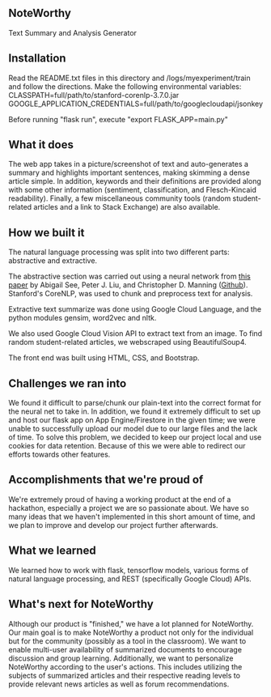 ## NoteWorthy

Text Summary and Analysis Generator

## Installation

Read the README.txt files in this directory and /logs/myexperiment/train and follow the directions. Make the following environmental variables:
CLASSPATH=full/path/to/stanford-corenlp-3.7.0.jar
GOOGLE_APPLICATION_CREDENTIALS=full/path/to/googlecloudapi/jsonkey

Before running "flask run", execute "export FLASK_APP=main.py"

## What it does
The web app takes in a picture/screenshot of text and auto-generates a summary and highlights important sentences, making skimming a dense article simple. In addition, keywords and their definitions are provided along with some other information (sentiment, classification, and Flesch-Kincaid readability). Finally, a few miscellaneous community tools (random student-related articles and a link to Stack Exchange) are also available.

## How we built it
The natural language processing was split into two different parts: abstractive and extractive.

The abstractive section was carried out using a neural network from [this paper](https://arxiv.org/abs/1704.04368) by Abigail See, Peter J. Liu, and Christopher D. Manning ([Github](https://github.com/abisee/pointer-generator)). Stanford's CoreNLP, was used to chunk and preprocess text for analysis.

Extractive text summarize was done using Google Cloud Language, and the python modules gensim, word2vec and nltk.

We also used Google Cloud Vision API to extract text from an image. To find random student-related articles, we webscraped using BeautifulSoup4.

The front end was built using HTML, CSS, and Bootstrap.

## Challenges we ran into
We found it difficult to parse/chunk our plain-text into the correct format for the neural net to take in. 
In addition, we found it extremely difficult to set up and host our flask app on App Engine/Firestore in the given time; we were unable to successfully upload our model due to our large files and the lack of time. To solve this problem, we decided to keep our project local and use cookies for data retention. Because of this we were able to redirect our efforts towards other features.

## Accomplishments that we're proud of
We're extremely proud of having a working product at the end of a hackathon, especially a project we are so passionate about. We have so many ideas that we haven't implemented in this short amount of time, and we plan to improve and develop our project further afterwards.

## What we learned
We learned how to work with flask, tensorflow models, various forms of natural language processing, and REST (specifically Google Cloud) APIs.

## What's next for NoteWorthy
Although our product is "finished," we have a lot planned for NoteWorthy. Our main goal is to make NoteWorthy a product not only for the individual but for the community (possibly as a tool in the classroom). We want to enable multi-user availability of summarized documents to encourage discussion and group learning. Additionally, we want to personalize NoteWorthy according to the user's actions. This includes utilizing the subjects of summarized articles and their respective reading levels to provide relevant news articles as well as forum recommendations.
